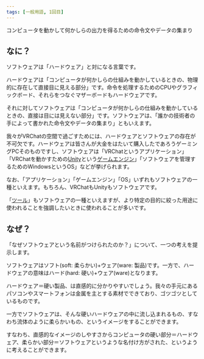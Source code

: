 ```yaml
---
tags: [一般用語, 1回目]
---
```


コンピュータを動かして何かしらの出力を得るための命令文やデータの集まり

## なに？

ソフトウェアは「ハードウェア」と対になる言葉です。

ハードウェアは「コンピュータが何かしらの仕組みを動かしているときの、物理的に存在して直接目に見える部分」です。命令を処理するためのCPUやグラフィックボード、それらをつなぐマザーボードもハードウェアです。

それに対してソフトウェアは「コンピュータが何かしらの仕組みを動かしているときの、直接は目には見えない部分」です。ソフトウェアは、「誰かの技術者の手によって書かれた命令文やデータの集まり」ともいえます。

我々がVRChatの空間で過ごすためには、ハードウェアとソフトウェアの存在が不可欠です。ハードウェアは皆さんが大金をはたいて購入したであろうゲーミングPCそのものですし、ソフトウェアは「VRChatというアプリケーション」「VRChatを動かすための[Unity](../STU/Unity)という[ゲームエンジン](../か行/ゲームエンジン)」「ソフトウェアを管理するためのWindowsというOS」などが挙げられます。

なお、「アプリケーション」「ゲームエンジン」「OS」いずれもソフトウェアの一種といえます。もちろん、VRChatもUnityもソフトウェアです。

「[ツール](../た行/ツール)」もソフトウェアの一種といえますが、より特定の目的に絞った用途に使われることを強調したいときに使われることが多いです。

## なぜ？

「なぜソフトウェアという名前がつけられたのか？」について、一つの考えを提示します。

ソフトウェアはソフト(soft: 柔らかい)+ウェア(ware: 製品)です。一方で、ハードウェアの意味はハード(hard: 硬い)+ウェア(ware)となります。

ハードウェア＝硬い製品、は直感的に分かりやすいでしょう。我々の手元にあるパソコンやスマートフォンは金属を主とする素材でできており、ゴツゴツとしているものです。

一方でソフトウェアは、そんな硬いハードウェアの中に流し込まれるもの、すなわち流体のように柔らかいもの、というイメージをすることができます。

すなわち、直感的なイメージのしやすさからコンピュータの硬い部分＝ハードウェア、柔らかい部分＝ソフトウェアというような名付け方がされた、というように考えることができます。
